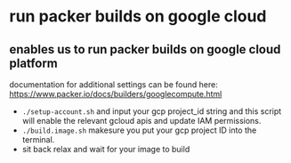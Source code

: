 # run packer builds on google cloud

## enables us to run packer builds on google cloud platform

documentation for additional settings can be found here:
https://www.packer.io/docs/builders/googlecompute.html


- `./setup-account.sh` and input your gcp project_id string and this script will enable the relevant gcloud apis and update IAM permissions.
- `./build.image.sh` makesure you put your gcp project ID into the terminal.
- sit back relax and wait for your image to build